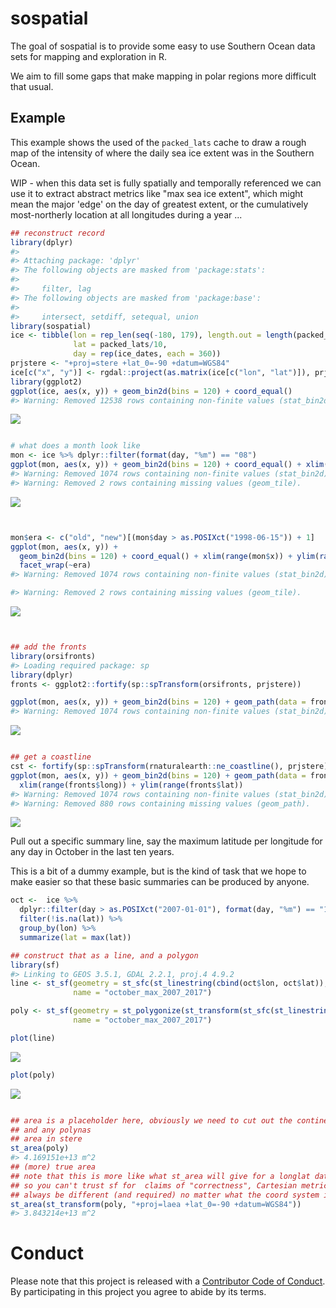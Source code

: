 <!-- README.md is generated from README.Rmd. Please edit that file -->
sospatial
=========

The goal of sospatial is to provide some easy to use Southern Ocean data sets for mapping and exploration in R.

We aim to fill some gaps that make mapping in polar regions more difficult that usual.

Example
-------

This example shows the used of the `packed_lats` cache to draw a rough map of the intensity of where the daily sea ice extent was in the Southern Ocean.

WIP - when this data set is fully spatially and temporally referenced we can use it to extract abstract metrics like "max sea ice extent", which might mean the major 'edge' on the day of greatest extent, or the cumulatively most-northerly location at all longitudes during a year ...

``` r
## reconstruct record
library(dplyr)
#> 
#> Attaching package: 'dplyr'
#> The following objects are masked from 'package:stats':
#> 
#>     filter, lag
#> The following objects are masked from 'package:base':
#> 
#>     intersect, setdiff, setequal, union
library(sospatial)
ice <- tibble(lon = rep_len(seq(-180, 179), length.out = length(packed_lats)), 
              lat = packed_lats/10,
              day = rep(ice_dates, each = 360))
prjstere <- "+proj=stere +lat_0=-90 +datum=WGS84"
ice[c("x", "y")] <- rgdal::project(as.matrix(ice[c("lon", "lat")]), prjstere)
library(ggplot2)
ggplot(ice, aes(x, y)) + geom_bin2d(bins = 120) + coord_equal()
#> Warning: Removed 12538 rows containing non-finite values (stat_bin2d).
```

![](README-example-1.png)

``` r

# what does a month look like
mon <- ice %>% dplyr::filter(format(day, "%m") == "08")
ggplot(mon, aes(x, y)) + geom_bin2d(bins = 120) + coord_equal() + xlim(range(mon$x)) + ylim(range(mon$y))
#> Warning: Removed 1074 rows containing non-finite values (stat_bin2d).
#> Warning: Removed 2 rows containing missing values (geom_tile).
```

![](README-example-2.png)

``` r


mon$era <- c("old", "new")[(mon$day > as.POSIXct("1998-06-15")) + 1]
ggplot(mon, aes(x, y)) + 
  geom_bin2d(bins = 120) + coord_equal() + xlim(range(mon$x)) + ylim(range(mon$y)) + 
  facet_wrap(~era)
#> Warning: Removed 1074 rows containing non-finite values (stat_bin2d).

#> Warning: Removed 2 rows containing missing values (geom_tile).
```

![](README-example-3.png)

``` r


## add the fronts 
library(orsifronts)
#> Loading required package: sp
library(dplyr)
fronts <- ggplot2::fortify(sp::spTransform(orsifronts, prjstere))

ggplot(mon, aes(x, y)) + geom_bin2d(bins = 120) + geom_path(data = fronts, aes(long, lat, group = group, colour = id))
#> Warning: Removed 1074 rows containing non-finite values (stat_bin2d).
```

![](README-example-4.png)

``` r

## get a coastline
cst <- fortify(sp::spTransform(rnaturalearth::ne_coastline(), prjstere))
ggplot(mon, aes(x, y)) + geom_bin2d(bins = 120) + geom_path(data = fronts, aes(long, lat, group = group, colour = id)) + geom_path(data = cst, aes(long, lat, group = group)) + 
  xlim(range(fronts$long)) + ylim(range(fronts$lat))
#> Warning: Removed 1074 rows containing non-finite values (stat_bin2d).
#> Warning: Removed 880 rows containing missing values (geom_path).
```

![](README-example-5.png)

Pull out a specific summary line, say the maximum latitude per longitude for any day in October in the last ten years.

This is a bit of a dummy example, but is the kind of task that we hope to make easier so that these basic summaries can be produced by anyone.

``` r
oct <-  ice %>% 
  dplyr::filter(day > as.POSIXct("2007-01-01"), format(day, "%m") == "10") %>% 
  filter(!is.na(lat)) %>% 
  group_by(lon) %>% 
  summarize(lat = max(lat)) 

## construct that as a line, and a polygon
library(sf)
#> Linking to GEOS 3.5.1, GDAL 2.2.1, proj.4 4.9.2
line <- st_sf(geometry = st_sfc(st_linestring(cbind(oct$lon, oct$lat)), crs = 4326), 
              name = "october_max_2007_2017")

poly <- st_sf(geometry = st_polygonize(st_transform(st_sfc(st_linestring(cbind(oct$lon, oct$lat)[c(1:nrow(oct), 1), ]), crs = 4326), prjstere)), 
              name = "october_max_2007_2017")

plot(line)
```

![](README-unnamed-chunk-2-1.png)

``` r
plot(poly)
```

![](README-unnamed-chunk-2-2.png)

``` r

## area is a placeholder here, obviously we need to cut out the continent
## and any polynas
## area in stere
st_area(poly)
#> 4.169151e+13 m^2
## (more) true area
## note that this is more like what st_area will give for a longlat dataset
## so you can't trust sf for  claims of "correctness", Cartesian metrics will
## always be different (and required) no matter what the coord system is
st_area(st_transform(poly, "+proj=laea +lat_0=-90 +datum=WGS84"))
#> 3.843214e+13 m^2
```

Conduct
=======

Please note that this project is released with a [Contributor Code of Conduct](CONDUCT.md). By participating in this project you agree to abide by its terms.
